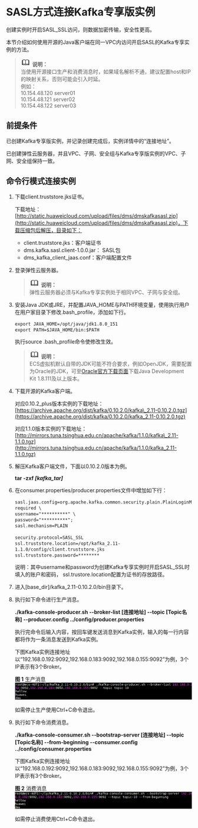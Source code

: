 # SASL方式连接Kafka专享版实例<a name="dms-ug-180801001"></a>

创建实例时开启SASL\_SSL访问，则数据加密传输，安全性更高。

本节介绍如何使用开源的Java客户端在同一VPC内访问开启SASL的Kafka专享实例的方法。

>![](public_sys-resources/icon-note.gif) **说明：**   
>当使用开源接口生产和消费消息时，如果域名解析不通，建议配置host和IP的映射关系，否则可能会引入时延。  
>例如：  
>10.154.48.120 server01  
>10.154.48.121 server02  
>10.154.48.122 server03  

## 前提条件<a name="section17830048113810"></a>

已创建Kafka专享版实例，并记录创建完成后，实例详情中的“连接地址”。

已创建弹性云服务器，并且VPC、子网、安全组与Kafka专享版实例的VPC、子网、安全组保持一致。

## 命令行模式连接实例<a name="section189213202426"></a>

1.  下载client.truststore.jks证书。

    下载地址：[http://static.huaweicloud.com/upload/files/dms/dmskafkasasl.zip](http://static.huaweicloud.com/upload/files/dms/dmskafkasasl.zip)，下载压缩包后解压，目录如下：

    -   client.truststore.jks：客户端证书
    -   dms.kafka.sasl.client-1.0.0.jar： SASL包
    -   dms\_kafka\_client\_jaas.conf：客户端配置文件

2.  登录弹性云服务器。

    >![](public_sys-resources/icon-note.gif) **说明：**   
    >弹性云服务器必须与Kafka专享实例处于相同VPC、子网与安全组。  

3.  安装Java JDK或JRE，并配置JAVA\_HOME与PATH环境变量，使用执行用户在用户家目录下修改.bash\_profile，添加如下行。

    ```
    export JAVA_HOME=/opt/java/jdk1.8.0_151 
    export PATH=$JAVA_HOME/bin:$PATH
    ```

    执行source .bash\_profile命令使修改生效。

    >![](public_sys-resources/icon-note.gif) **说明：**   
    >ECS虚拟机默认自带的JDK可能不符合要求，例如OpenJDK，需要配置为Oracle的JDK，可至[Oracle官方下载页面](http://www.oracle.com/technetwork/java/javase/downloads/index.html)下载Java Development Kit 1.8.111及以上版本。  

4.  下载开源的Kafka客户端。

    对应0.10.2\_plus版本实例的下载地址：[https://archive.apache.org/dist/kafka/0.10.2.0/kafka\_2.11-0.10.2.0.tgz](https://archive.apache.org/dist/kafka/0.10.2.0/kafka_2.11-0.10.2.0.tgz)

    对应1.1.0版本实例的下载地址：[http://mirrors.tuna.tsinghua.edu.cn/apache/kafka/1.1.0/kafka\_2.11-1.1.0.tgz](http://mirrors.tuna.tsinghua.edu.cn/apache/kafka/1.1.0/kafka_2.11-1.1.0.tgz)

5.  解压Kafka客户端文件，下面以0.10.2.0版本为例。

    **tar -zxf  _\[kafka\_tar\]_**

6.  在consumer.properties/producer.properties文件中增加如下行：

    ```
    sasl.jaas.config=org.apache.kafka.common.security.plain.PlainLoginModule required \
    username="**********" \
    password="**********";        
    sasl.mechanism=PLAIN
    
    security.protocol=SASL_SSL
    ssl.truststore.location=/opt/kafka_2.11-1.1.0/config/client.truststore.jks
    ssl.truststore.password=********
    ```

    说明：其中username和password为创建Kafka专享实例时开启SASL\_SSL时填入的账户和密码， ssl.trustore.location配置为证书的存放路径。

7.  进入\[base\_dir\]/kafka\_2.11-0.10.2.0/bin目录下。
8.  执行如下命令进行生产消息。

    **./kafka-console-producer.sh --broker-list \[连接地址\] --topic \[Topic名称\] --producer.config ../config/producer.properties**

    执行完命令后输入内容，按回车键发送消息到Kafka实例，输入的每一行内容都将作为一条消息发送到Kafka实例。

    下图Kafka实例连接地址以“192.168.0.192:9092,192.168.0.183:9092,192.168.0.155:9092”为例，3个IP表示有3个Broker。

    **图 1**  生产消息<a name="fig174635218315"></a>  
    ![](figures/生产消息.png "生产消息")

    如需停止生产使用Ctrl+C命令退出。

9.  执行如下命令消费消息。

    **./kafka-console-consumer.sh --bootstrap-server \[连接地址\] --topic \[Topic名称\] --from-beginning  --**consumer**.config ../config/**consumer**.properties**

    下图Kafka实例连接地址以“192.168.0.192:9092,192.168.0.183:9092,192.168.0.155:9092”为例，3个IP表示有3个Broker。

    **图 2**  消费消息<a name="fig161838173112"></a>  
    ![](figures/消费消息.png "消费消息")

    如需停止消费使用Ctrl+C命令退出。



